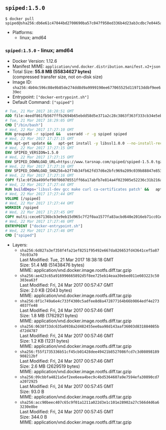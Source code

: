 ## `spiped:1.5.0`

```console
$ docker pull spiped@sha256:db6e61c47044bd2700690ba57c047f958ed336b4d23ab3cdbc7e0445ad04e9bd
```

-	Platforms:
	-	linux; amd64

### `spiped:1.5.0` - linux; amd64

-	Docker Version: 1.12.6
-	Manifest MIME: `application/vnd.docker.distribution.manifest.v2+json`
-	Total Size: **55.8 MB (55834627 bytes)**  
	(compressed transfer size, not on-disk size)
-	Image ID: `sha256:4b04c596c08e9b85de274dd8d9a9999190ee677065525d119713ddbf9ee639ec`
-	Entrypoint: `["docker-entrypoint.sh"]`
-	Default Command: `["spiped"]`

```dockerfile
# Tue, 21 Mar 2017 18:28:51 GMT
ADD file:4eedf861fb567fffb2694b65ebdd58d5e371a2c28c3863f363f333cb34e5eb7b in / 
# Tue, 21 Mar 2017 18:29:05 GMT
CMD ["/bin/bash"]
# Wed, 22 Mar 2017 17:27:10 GMT
RUN groupadd -r spiped &&	useradd -r -g spiped spiped
# Wed, 22 Mar 2017 17:27:15 GMT
RUN apt-get update &&	apt-get install -y libssl1.0.0 --no-install-recommends &&	rm -rf /var/lib/apt/lists/*
# Wed, 22 Mar 2017 17:27:15 GMT
ENV SPIPED_VERSION=1.5.0
# Wed, 22 Mar 2017 17:27:15 GMT
ENV SPIPED_DOWNLOAD_URL=https://www.tarsnap.com/spiped/spiped-1.5.0.tgz
# Wed, 22 Mar 2017 17:27:16 GMT
ENV SPIPED_DOWNLOAD_SHA256=b2f74b34fb62fd37d6e2bfc969a209c039b88847e853a49e91768dec625facd7
# Wed, 22 Mar 2017 17:27:16 GMT
COPY file:0f26a499fef90f06070551ff66a17abfb7e814a4f023905e52236c31b216a7bb in /0001-Fix-docker-stop-issue.patch 
# Wed, 22 Mar 2017 17:27:44 GMT
RUN buildDeps='libssl-dev gcc make curl ca-certificates patch' &&	apt-get update && apt-get install -y $buildDeps --no-install-recommends &&	rm -rf /var/lib/apt/lists/* &&	curl -fsSL "$SPIPED_DOWNLOAD_URL" -o spiped.tar.gz &&	echo "$SPIPED_DOWNLOAD_SHA256 spiped.tar.gz" |sha256sum -c - &&	mkdir -p /usr/local/src/spiped &&	tar xzf "spiped.tar.gz" -C /usr/local/src/spiped --strip-components=1 &&	rm "spiped.tar.gz" &&	patch -p1 -d /usr/local/src/spiped/ < /0001-Fix-docker-stop-issue.patch &&	make -C /usr/local/src/spiped &&	make -C /usr/local/src/spiped install &&	rm -rf /usr/local/src/spiped &&	apt-get purge -y --auto-remove $buildDeps
# Wed, 22 Mar 2017 17:27:44 GMT
VOLUME [/spiped]
# Wed, 22 Mar 2017 17:27:44 GMT
WORKDIR /spiped
# Wed, 22 Mar 2017 17:27:45 GMT
COPY multi:cece67136bcb3e9eb15d965c7f2f0aa1577fa83acbd640e2016eb71cc01e0cfa in /usr/local/bin/ 
# Wed, 22 Mar 2017 17:27:46 GMT
ENTRYPOINT ["docker-entrypoint.sh"]
# Wed, 22 Mar 2017 17:27:46 GMT
CMD ["spiped"]
```

-	Layers:
	-	`sha256:6d827a3ef358f4fa21ef8251f95492e667da826653fd43641cef5a877dc03a70`  
		Last Modified: Tue, 21 Mar 2017 18:38:18 GMT  
		Size: 51.4 MB (51438476 bytes)  
		MIME: application/vnd.docker.image.rootfs.diff.tar.gzip
	-	`sha256:ae423c65a916996665892d5f8ee725eb14eaa30ebed011e603223c50303ea63f`  
		Last Modified: Fri, 24 Mar 2017 00:57:47 GMT  
		Size: 2.0 KB (2043 bytes)  
		MIME: application/vnd.docker.image.rootfs.diff.tar.gzip
	-	`sha256:8f1c749a6e4c733f4300c5adfee8d8a472877164b66b9864edf4e2734037fe48`  
		Last Modified: Fri, 24 Mar 2017 00:57:46 GMT  
		Size: 1.8 MB (1762921 bytes)  
		MIME: application/vnd.docker.image.rootfs.diff.tar.gzip
	-	`sha256:0638f33dc635a0938a2d482455ee0aa98d143aaf36003d831884085bd72d4787`  
		Last Modified: Fri, 24 Mar 2017 00:57:46 GMT  
		Size: 1.2 KB (1231 bytes)  
		MIME: application/vnd.docker.image.rootfs.diff.tar.gzip
	-	`sha256:f55f1735336b51cf45cb01428dee49421b8527086fcd7c3d08098189908212bf`  
		Last Modified: Fri, 24 Mar 2017 00:57:46 GMT  
		Size: 2.6 MB (2629519 bytes)  
		MIME: application/vnd.docker.image.rootfs.diff.tar.gzip
	-	`sha256:09cbbfa4821a5ef2ee6eea4bec9c4bd5364607a9e7594efa30890cd7a2072925`  
		Last Modified: Fri, 24 Mar 2017 00:57:45 GMT  
		Size: 93.0 B  
		MIME: application/vnd.docker.image.rootfs.diff.tar.gzip
	-	`sha256:acc90beec407c65c9f01a1211a022d3e1c101e28902a27c566d4d6a63230e8be`  
		Last Modified: Fri, 24 Mar 2017 00:57:45 GMT  
		Size: 344.0 B  
		MIME: application/vnd.docker.image.rootfs.diff.tar.gzip
